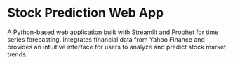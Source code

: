 # Stock Prediction Web App
A Python-based web application built with Streamlit and Prophet for time series forecasting. 
Integrates financial data from Yahoo Finance and provides an intuitive interface for users to analyze and predict stock market trends.
